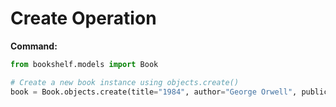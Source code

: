 # Create Operation

**Command:**

```python
from bookshelf.models import Book

# Create a new book instance using objects.create()
book = Book.objects.create(title="1984", author="George Orwell", publication_year=1949)
